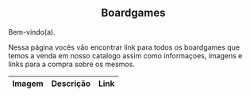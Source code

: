 <center><h2>Boardgames</h2></center>

Bem-vindo(a).

Nessa página vocês vão encontrar link para todos os boardgames que temos a venda em nosso catalogo assim como informaçoes, imagens e links para a compra sobre os mesmos.


|Imagem|Descrição|Link|
|--|--|--|